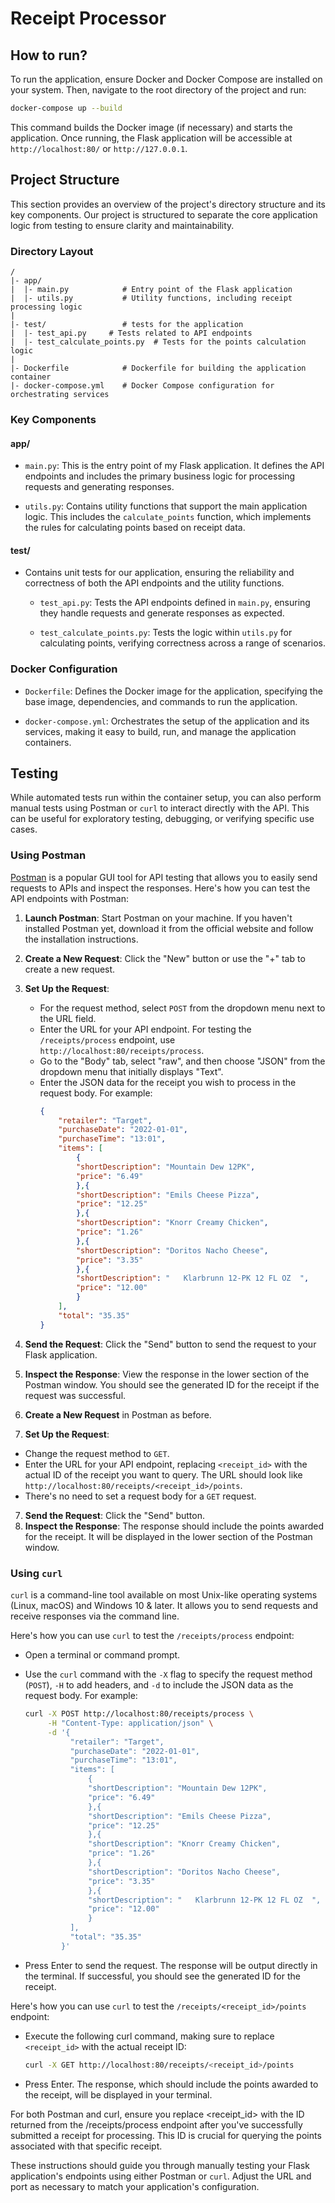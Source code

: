 # Receipt Processor

## How to run?

To run the application, ensure Docker and Docker Compose are installed on your system. Then, navigate to the root directory of the project and run:

```bash
docker-compose up --build
```

This command builds the Docker image (if necessary) and starts the application. Once running, the Flask application will be accessible at `http://localhost:80/` or `http://127.0.0.1`.

## Project Structure

This section provides an overview of the project's directory structure and its key components. Our project is structured to separate the core application logic from testing to ensure clarity and maintainability.

### Directory Layout

```
/
|- app/
|  |- main.py            # Entry point of the Flask application
|  |- utils.py           # Utility functions, including receipt processing logic
|
|- test/                 # tests for the application
|  |- test_api.py     # Tests related to API endpoints
|  |- test_calculate_points.py  # Tests for the points calculation logic
|
|- Dockerfile            # Dockerfile for building the application container
|- docker-compose.yml    # Docker Compose configuration for orchestrating services
```

### Key Components

#### app/

- `main.py`: This is the entry point of my Flask application. It defines the API endpoints and includes the primary business logic for processing requests and generating responses.

- `utils.py`: Contains utility functions that support the main application logic. This includes the `calculate_points` function, which implements the rules for calculating points based on receipt data.

#### test/

- Contains unit tests for our application, ensuring the reliability and correctness of both the API endpoints and the utility functions.

  - `test_api.py`: Tests the API endpoints defined in `main.py`, ensuring they handle requests and generate responses as expected.
  
  - `test_calculate_points.py`: Tests the logic within `utils.py` for calculating points, verifying correctness across a range of scenarios.

### Docker Configuration

- `Dockerfile`: Defines the Docker image for the application, specifying the base image, dependencies, and commands to run the application.

- `docker-compose.yml`: Orchestrates the setup of the application and its services, making it easy to build, run, and manage the application containers.



## Testing

While automated tests run within the container setup, you can also perform manual tests using Postman or `curl` to interact directly with the API. This can be useful for exploratory testing, debugging, or verifying specific use cases.

### Using Postman

[Postman](https://www.postman.com/) is a popular GUI tool for API testing that allows you to easily send requests to APIs and inspect the responses. Here's how you can test the API endpoints with Postman:

1. **Launch Postman**: Start Postman on your machine. If you haven't installed Postman yet, download it from the official website and follow the installation instructions.

2. **Create a New Request**: Click the "New" button or use the "+" tab to create a new request.

3. **Set Up the Request**:
    - For the request method, select `POST` from the dropdown menu next to the URL field.
    - Enter the URL for your API endpoint. For testing the `/receipts/process` endpoint, use `http://localhost:80/receipts/process`.
    - Go to the "Body" tab, select "raw", and then choose "JSON" from the dropdown menu that initially displays "Text".
    - Enter the JSON data for the receipt you wish to process in the request body. For example:
        ```json
        {
            "retailer": "Target",
            "purchaseDate": "2022-01-01",
            "purchaseTime": "13:01",
            "items": [
                {
                "shortDescription": "Mountain Dew 12PK",
                "price": "6.49"
                },{
                "shortDescription": "Emils Cheese Pizza",
                "price": "12.25"
                },{
                "shortDescription": "Knorr Creamy Chicken",
                "price": "1.26"
                },{
                "shortDescription": "Doritos Nacho Cheese",
                "price": "3.35"
                },{
                "shortDescription": "   Klarbrunn 12-PK 12 FL OZ  ",
                "price": "12.00"
                }
            ],
            "total": "35.35"
        }   
        ```

4. **Send the Request**: Click the "Send" button to send the request to your Flask application.

5. **Inspect the Response**: View the response in the lower section of the Postman window. You should see the generated ID for the receipt if the request was successful.

5. **Create a New Request** in Postman as before.
6. **Set Up the Request**:
- Change the request method to `GET`.
- Enter the URL for your API endpoint, replacing `<receipt_id>` with the actual ID of the receipt you want to query. The URL should look like `http://localhost:80/receipts/<receipt_id>/points`.
- There's no need to set a request body for a `GET` request.
7. **Send the Request**: Click the "Send" button.
8. **Inspect the Response**: The response should include the points awarded for the receipt. It will be displayed in the lower section of the Postman window.

### Using `curl`

`curl` is a command-line tool available on most Unix-like operating systems (Linux, macOS) and Windows 10 & later. It allows you to send requests and receive responses via the command line.

Here's how you can use `curl` to test the `/receipts/process` endpoint:

- Open a terminal or command prompt.
- Use the `curl` command with the `-X` flag to specify the request method (`POST`), `-H` to add headers, and `-d` to include the JSON data as the request body. For example:

    ```bash
    curl -X POST http://localhost:80/receipts/process \
         -H "Content-Type: application/json" \
         -d '{
              "retailer": "Target",
              "purchaseDate": "2022-01-01",
              "purchaseTime": "13:01",
              "items": [
                  {
                  "shortDescription": "Mountain Dew 12PK",
                  "price": "6.49"
                  },{
                  "shortDescription": "Emils Cheese Pizza",
                  "price": "12.25"
                  },{
                  "shortDescription": "Knorr Creamy Chicken",
                  "price": "1.26"
                  },{
                  "shortDescription": "Doritos Nacho Cheese",
                  "price": "3.35"
                  },{
                  "shortDescription": "   Klarbrunn 12-PK 12 FL OZ  ",
                  "price": "12.00"
                  }
              ],
              "total": "35.35"
            }'
    ```

- Press Enter to send the request. The response will be output directly in the terminal. If successful, you should see the generated ID for the receipt.

Here's how you can use `curl` to test the `/receipts/<receipt_id>/points` endpoint:

- Execute the following curl command, making sure to replace `<receipt_id>` with the actual receipt ID:
     ```bash
     curl -X GET http://localhost:80/receipts/<receipt_id>/points
     ```
- Press Enter. The response, which should include the points awarded to the receipt, will be displayed in your terminal.

For both Postman and curl, ensure you replace <receipt_id> with the ID returned from the /receipts/process endpoint after you've successfully submitted a receipt for processing. This ID is crucial for querying the points associated with that specific receipt.

These instructions should guide you through manually testing your Flask application's endpoints using either Postman or `curl`. Adjust the URL and port as necessary to match your application's configuration.